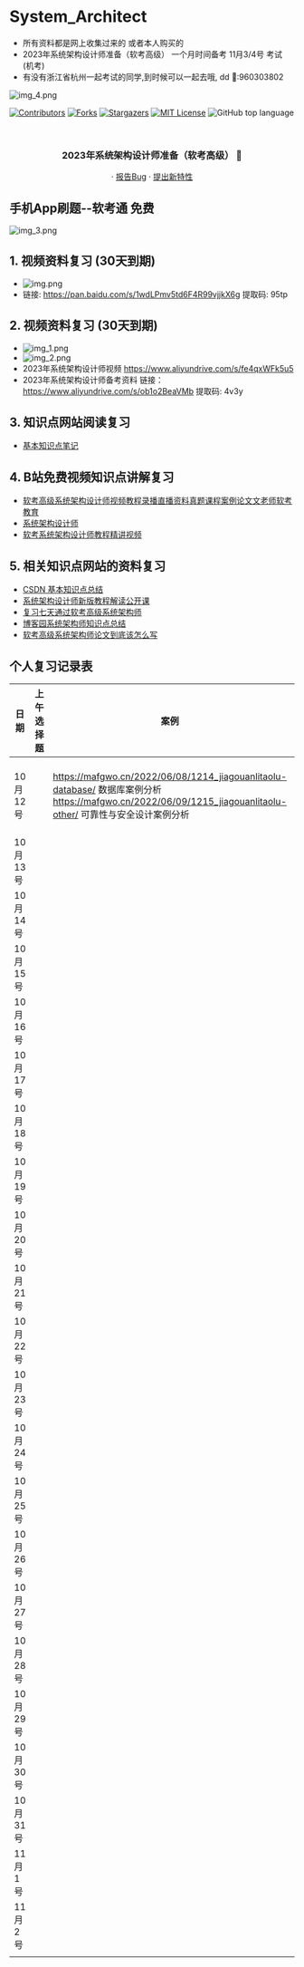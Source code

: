 # System_Architect
- 所有资料都是网上收集过来的 或者本人购买的
- 2023年系统架构设计师准备（软考高级） 一个月时间备考 11月3/4号 考试 (机考)
- 有没有浙江省杭州一起考试的同学,到时候可以一起去哦, dd 🐧:960303802

![img_4.png](img_4.png)

<!-- PROJECT SHIELDS -->

[![Contributors][contributors-shield]][contributors-url]
[![Forks][forks-shield]][forks-url]
[![Stargazers][stars-shield]][stars-url]
[![MIT License][license-shield]][license-url]
![GitHub top language](https://img.shields.io/github/languages/top/hakusai22/System_Architect?style=for-the-badge)

<!-- PROJECT LOGO -->
<br />



<p align="center">
    <a href="https://github.com/hakusai22/System_Architect/">
    </a>
    <h3 align="center">2023年系统架构设计师准备（软考高级） 🔞</h3>
  <p align="center">
    ·
    <a href="https://github.com/hakusai22/System_Architect/issues">报告Bug</a>
    ·
    <a href="https://github.com/hakusai22/System_Architect/issues">提出新特性</a>
  </p>

<!-- links -->

[your-project-path]:hakusai22/System_Architect

[contributors-shield]: https://img.shields.io/github/contributors/hakusai22/System_Architect.svg?style=for-the-badge

[contributors-url]: https://github.com/hakusai22/System_Architect/graphs/contributors

[forks-shield]: https://img.shields.io/github/forks/hakusai22/System_Architect.svg?style=for-the-badge

[forks-url]: https://github.com/hakusai22/System_Architect/network/members

[stars-shield]: https://img.shields.io/github/stars/hakusai22/System_Architect.svg?style=for-the-badge

[stars-url]: https://github.com/hakusai22/System_Architect/stargazers

[issues-shield]: https://img.shields.io/github/issues/hakusai22/System_Architect.svg?style=for-the-badge

[issues-url]: https://img.shields.io/github/issues/hakusai22/System_Architect.svg

[license-shield]: https://img.shields.io/github/license/hakusai22/System_Architect.svg?style=for-the-badge

[license-url]: https://github.com/hakusai22/System_Architect/blob/master/LICENSE

[linkedin-shield]: https://img.shields.io/badge/-LinkedIn-black.svg?style=for-the-badge&logo=linkedin&colorB=555

[linkedin-url]: https://linkedin.com/in/xxxx

## 手机App刷题--软考通 免费
![img_3.png](img_3.png)

## 1. 视频资料复习 (30天到期)
- ![img.png](img.png)
- 链接: https://pan.baidu.com/s/1wdLPmv5td6F4R99vjjkX6g  提取码: 95tp

## 2. 视频资料复习 (30天到期)
- ![img_1.png](img_1.png)
- ![img_2.png](img_2.png)
- 2023年系统架构设计师视频  https://www.aliyundrive.com/s/fe4qxWFk5u5
- 2023年系统架构设计师备考资料 链接：https://www.aliyundrive.com/s/ob1o2BeaVMb 提取码: 4v3y

## 3. 知识点网站阅读复习
- [基本知识点笔记](https://lisahust.github.io/notebook1_web/)

## 4. B站免费视频知识点讲解复习 
- [软考高级系统架构设计师视频教程录播直播资料真题课程案例论文文老师软考教育](https://www.bilibili.com/video/BV1YV411Y7t4/?spm_id_from=333.999.0.0&vd_source=5c4d3e12d3512ed84532d27dcef8ab0d)
- [系统架构设计师](https://www.bilibili.com/video/BV1wD4y1q7ni/?spm_id_from=333.337.search-card.all.click&vd_source=5c4d3e12d3512ed84532d27dcef8ab0d)
- [软考系统架构设计师教程精讲视频](https://www.bilibili.com/video/BV1Ak4y1s7Hd/?spm_id_from=333.337.search-card.all.click&vd_source=5c4d3e12d3512ed84532d27dcef8ab0d)


## 5. 相关知识点网站的资料复习
- [CSDN 基本知识点总结](https://blog.csdn.net/weixin_30197685/article/details/132797803?app_version=6.1.4&utm_source=app)
- [系统架构设计师新版教程解读公开课](https://wangxiao.xisaiwang.com/shipin2/v280007661.html)
- [复习七天通过软考高级系统架构师](https://zhuanlan.zhihu.com/p/338502562)
- [博客园系统架构师知识点总结](https://www.cnblogs.com/Tiancheng-Duan/tag/%E6%9E%B6%E6%9E%84/)
- [软考高级系统架构师论文到底该怎么写](https://mp.weixin.qq.com/s/E97YA-VktIoEmOCwZ2EUqg)





##  个人复习记录表

| 日期     | 上午选择题 | 案例                                                         |                             论文                             | 总结 |
| -------- | ---------- | ------------------------------------------------------------ | :----------------------------------------------------------: | ---- |
| 10月12号 |            | https://mafgwo.cn/2022/06/08/1214_jiagouanlitaolu-database/ 数据库案例分析 https://mafgwo.cn/2022/06/09/1215_jiagouanlitaolu-other/ 可靠性与安全设计案例分析 | https://mafgwo.cn/2022/08/28/1218_jiagoulunwen-self/ 架构评估方法 https://mafgwo.cn/2022/06/16/1216_jiagoulunwentaolu/ 系统架构设计师论文套路  https://mafgwo.cn/2022/08/28/1218_jiagoulunwen-self/ 同一个项目背景不同主题三篇及格论文 |      |
| 10月13号 |            |                                                              |                                                              |      |
| 10月14号 |            |                                                              |                                                              |      |
| 10月15号 |            |                                                              |                                                              |      |
| 10月16号 |            |                                                              |                                                              |      |
| 10月17号 |            |                                                              |                                                              |      |
| 10月18号 |            |                                                              |                                                              |      |
| 10月19号 |            |                                                              |                                                              |      |
| 10月20号 |            |                                                              |                                                              |      |
| 10月21号 |            |                                                              |                                                              |      |
| 10月22号 |            |                                                              |                                                              |      |
| 10月23号 |            |                                                              |                                                              |      |
| 10月24号 |            |                                                              |                                                              |      |
| 10月25号 |            |                                                              |                                                              |      |
| 10月26号 |            |                                                              |                                                              |      |
| 10月27号 |            |                                                              |                                                              |      |
| 10月28号 |            |                                                              |                                                              |      |
| 10月29号 |            |                                                              |                                                              |      |
| 10月30号 |            |                                                              |                                                              |      |
| 10月31号 |            |                                                              |                                                              |      |
| 11月1号  |            |                                                              |                                                              |      |
| 11月2号  |            |                                                              |                                                              |      |
|          |            |                                                              |                                                              |      |


